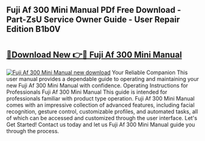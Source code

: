 ## Fuji Af 300 Mini Manual PDf Free Download - Part-ZsU Service Owner Guide - User Repair Edition B1b0V

# <h2><a href="http://bc83958.oget.top/?id=Fuji+Af+300+Mini+Manual">🔗Download New 👉🔴 Fuji Af 300 Mini Manual</a></h2>

[![Fuji Af 300 Mini Manual new download](https://i.imgur.com/5g1atiW.png)](http://bc83958.oget.top/?id=Fuji+Af+300+Mini+Manual)
Your Reliable Companion This user manual provides a dependable guide to operating and maintaining your new Fuji Af 300 Mini Manual with confidence. Operating Instructions for Professionals Fuji Af 300 Mini Manual This guide is intended for professionals familiar with product type operation. Fuji Af 300 Mini Manual comes with an impressive collection of advanced features, including facial recognition, gesture control, customizable profiles, and automated tasks, all of which can be accessed and customized through the user interface. Let's Get Started! Contact us today and let us Fuji Af 300 Mini Manual guide you through the process.
